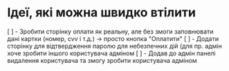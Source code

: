 # Ідеї, які можна швидко втілити

[ ] - Зробити сторінку оплати як реальну, але без змоги заповнювати дані картки (номер, cvv і т.д.) -> просто кнопка "Оплатити"
[ ] - Додати сторінку для відтвердження паролю для небезпечних дій (для пр. адмін хоче зробити іншого користувача адміном
[ ] - Додав до адмін панелі видалення користувача та змогу зробити користувача адміном